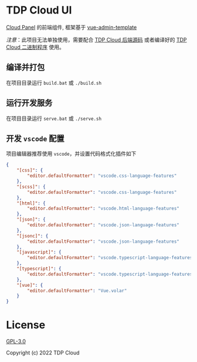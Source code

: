 # TDP Cloud UI

[Cloud Panel](https://github.com/tdp-resource/cloud-panel) 的前端组件, 框架基于 [vue-admin-template](https://github.com/rehiy/vue-admin-template)

*注意*：此项目无法单独使用，需要配合 [TDP Cloud 后端源码](https://github.com/tdp-resource/tdp-cloud) 或者编译好的 [TDP Cloud 二进制程序](https://github.com/tdp-resource/tdp-cloud-ci/releases/tag/v0.0.11) 使用。

## 编译并打包

在项目目录运行  `build.bat` 或 `./build.sh`

## 运行开发服务

在项目目录运行  `serve.bat` 或 `./serve.sh`

## 开发 `vscode` 配置

项目编辑器推荐使用 `vscode`，并设置代码格式化插件如下

```json
{
    "[css]": {
        "editor.defaultFormatter": "vscode.css-language-features"
    },
    "[scss]": {
        "editor.defaultFormatter": "vscode.css-language-features"
    },
    "[html]": {
        "editor.defaultFormatter": "vscode.html-language-features"
    },
    "[json]": {
        "editor.defaultFormatter": "vscode.json-language-features"
    },
    "[jsonc]": {
        "editor.defaultFormatter": "vscode.json-language-features"
    },
    "[javascript]": {
        "editor.defaultFormatter": "vscode.typescript-language-features"
    },
    "[typescript]": {
        "editor.defaultFormatter": "vscode.typescript-language-features"
    },
    "[vue]": {
        "editor.defaultFormatter": "Vue.volar"
    }
}

```

# License

[GPL-3.0](https://opensource.org/licenses/GPL-3.0)


Copyright (c) 2022 TDP Cloud
